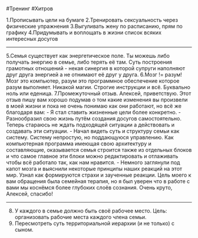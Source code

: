 #Тренинг #Хитров

1.Прописывать цели на бумаге
2.Тренировать сексуальность через физические упражнения
3.Выгуливать жену по расписанию, прям по графику
4.Придумывать и воплощать в жизни список всяких интересных досугов

-----

5.Семья существует как энергетическое поле. Ты можешь либо получать энергию в семье, либо терять её там. Суть построения грамотных отношений - некая синергия в которой супруги наполняют друг друга энергией а не отнимают её друг у друга.
6.Мозг != разум! Мозг это компьютер, разум это программное обеспечение которое разум выполняет. Никакой магии. Строгие инструкции и всё. Буквально ноль или еденица.
7.Промежуточный отзыв. 
	Алексей, приветствую. Этот отзыв пишу вам хорошо подумав о том какие изменения вы произвели в моей жизни и пока не очень понимаю как они работают, но всё же благодаря вам:
		- Я стал ставить жизненные цели более конкретно.
		- Разнообразил свою жизнь путём создания досугов самостоятельно. Теперь стараюсь не ждать подходящей ситуации а действовать и создавать эти ситуации.
		- Начал видеть суть и структуру семьи как систему. Систему непростую, но поддающуюся управлению. Как компьютерная программа имеющая свою архитектуру и составляющие, оказывается семья строится также из отдельных блоков и что самое главное эти блоки можно редактировать и отлаживать чтобы всё работало так, как нам нравится.
		- Немного заглянули под капот мозга и выяснили некоторые принципы наших реакций на этот мир. Узнал как формируются страхи и заученные реакции. 
		Цель моего к вам обращения была семейная терапия, но я был уверен что в работе с вами мы коснёмся более глубоких слоёв сознания. Очень круто, Алексей, спасибо!

-------
8. У каждого в семье должно быть своё рабочее место. Цель: организовать рабочие места каждого члена семьи.
9. Пересмотреть суть территориальной иерархии (и не только) с сыном. 


